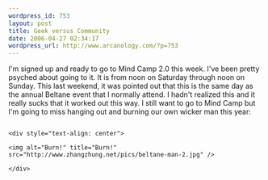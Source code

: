 ```yaml
--- 
wordpress_id: 753
layout: post
title: Geek versus Community
date: 2006-04-27 02:34:17
wordpress_url: http://www.arcanology.com/?p=753
---
```

I'm signed up and ready to go to Mind Camp 2.0 this week. I've been pretty psyched about going to it. It is from noon on Saturday through noon on Sunday. This last weekend, it was pointed out that this is the same day as the annual Beltane event that I normally attend. I hadn't realized this and it really sucks that it worked out this way. I still want to go to Mind Camp but I'm going to miss hanging out and burning our own wicker man this year: 
                                                                                                                                                                                                                                                                                                                                                                                                                                                                                                                                                                                                                                                                                                                                                                                            
                                                                                                                                                                                                                                                                                                                                                                                                                                                                                                                                                                                                                                                                                                                                                                                            <div style="text-align: center">
                                                                                                                                                                                                                                                                                                                                                                                                                                                                                                                                                                                                                                                                                                                                                                                              <img alt="Burn!" title="Burn!" src="http://www.zhangzhung.net/pics/beltane-man-2.jpg" />
                                                                                                                                                                                                                                                                                                                                                                                                                                                                                                                                                                                                                                                                                                                                                                                            </div>